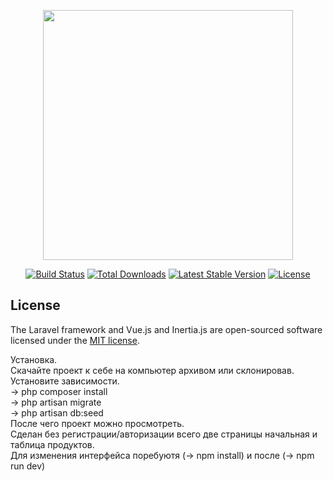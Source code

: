 <p align="center"><a href="https://laravel.com" target="_blank"><img src="https://raw.githubusercontent.com/laravel/art/master/logo-lockup/5%20SVG/2%20CMYK/1%20Full%20Color/laravel-logolockup-cmyk-red.svg" width="400"></a></p>

<p align="center">
<a href="https://travis-ci.org/laravel/framework"><img src="https://travis-ci.org/laravel/framework.svg" alt="Build Status"></a>
<a href="https://packagist.org/packages/laravel/framework"><img src="https://poser.pugx.org/laravel/framework/d/total.svg" alt="Total Downloads"></a>
<a href="https://packagist.org/packages/laravel/framework"><img src="https://poser.pugx.org/laravel/framework/v/stable.svg" alt="Latest Stable Version"></a>
<a href="https://packagist.org/packages/laravel/framework"><img src="https://poser.pugx.org/laravel/framework/license.svg" alt="License"></a>
</p>







## License

The Laravel framework and Vue.js and Inertia.js are open-sourced software licensed under the [MIT license](https://opensource.org/licenses/MIT).
  
   Установка.</br>
 Скачайте проект к себе  на компьютер архивом или склонировав. </br>
 Установите зависимости.</br>
 -> php composer install</br>
 -> php artisan migrate</br>
 -> php artisan db:seed</br>
 После чего проект можно просмотреть.</br>
 Сделан без регистрации/авторизации всего две страницы начальная и таблица продуктов.</br>
 Для изменения интерфейса поребуютя (-> npm install) и после (-> npm run dev)</br>
